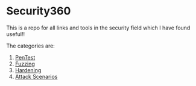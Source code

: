# Security360
This is a repo for all links and tools in the security field which I have found useful!!

The categories are:

1. [PenTest](./PenTest/)
2. [Fuzzing](./Fuzzing/)
3. [Hardening](./Hardening/)
4. [Attack Scenarios](./Attack%20Scenarios/)
